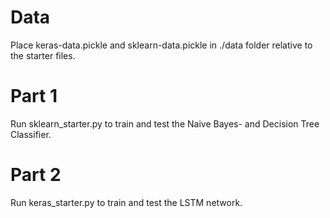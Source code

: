 # Data
Place keras-data.pickle and sklearn-data.pickle in ./data folder relative to the starter files.

# Part 1
Run sklearn_starter.py to train and test the Naive Bayes- and Decision Tree Classifier.

# Part 2
Run keras_starter.py to train and test the LSTM network. 

